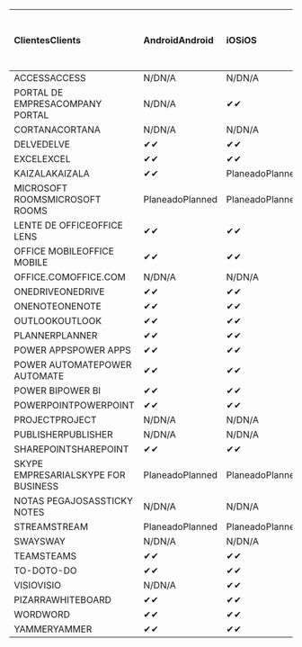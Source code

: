 <!-- This file is generated automatically. Changes made to this file will be overwritten.-->
|<span data-ttu-id="ac047-101">Clientes</span><span class="sxs-lookup"><span data-stu-id="ac047-101">Clients</span></span>|<span data-ttu-id="ac047-102">Android</span><span class="sxs-lookup"><span data-stu-id="ac047-102">Android</span></span>|<span data-ttu-id="ac047-103">iOS</span><span class="sxs-lookup"><span data-stu-id="ac047-103">iOS</span></span>|<span data-ttu-id="ac047-104">Mac</span><span class="sxs-lookup"><span data-stu-id="ac047-104">Mac</span></span>|<span data-ttu-id="ac047-105">Windows 10</span><span class="sxs-lookup"><span data-stu-id="ac047-105">Windows 10</span></span><br><span data-ttu-id="ac047-106">Desktop</span><span class="sxs-lookup"><span data-stu-id="ac047-106">Desktop</span></span>|<span data-ttu-id="ac047-107">Windows 10</span><span class="sxs-lookup"><span data-stu-id="ac047-107">Windows 10</span></span><br><span data-ttu-id="ac047-108">Aplicaciones modernas</span><span class="sxs-lookup"><span data-stu-id="ac047-108">Modern Apps</span></span>|
|:-|:-|:-|:-|:-|:-|
|<span data-ttu-id="ac047-109">ACCESS</span><span class="sxs-lookup"><span data-stu-id="ac047-109">ACCESS</span></span>|<span data-ttu-id="ac047-110">N/D</span><span class="sxs-lookup"><span data-stu-id="ac047-110">N/A</span></span>|<span data-ttu-id="ac047-111">N/D</span><span class="sxs-lookup"><span data-stu-id="ac047-111">N/A</span></span>|<span data-ttu-id="ac047-112">N/D</span><span class="sxs-lookup"><span data-stu-id="ac047-112">N/A</span></span>|<span data-ttu-id="ac047-113">✔</span><span class="sxs-lookup"><span data-stu-id="ac047-113">✔</span></span>|<span data-ttu-id="ac047-114">N/D</span><span class="sxs-lookup"><span data-stu-id="ac047-114">N/A</span></span>|
|<span data-ttu-id="ac047-115">PORTAL DE EMPRESA</span><span class="sxs-lookup"><span data-stu-id="ac047-115">COMPANY PORTAL</span></span>|<span data-ttu-id="ac047-116">N/D</span><span class="sxs-lookup"><span data-stu-id="ac047-116">N/A</span></span>|<span data-ttu-id="ac047-117">✔</span><span class="sxs-lookup"><span data-stu-id="ac047-117">✔</span></span>|<span data-ttu-id="ac047-118">Planeado</span><span class="sxs-lookup"><span data-stu-id="ac047-118">Planned</span></span>|<span data-ttu-id="ac047-119">N/D</span><span class="sxs-lookup"><span data-stu-id="ac047-119">N/A</span></span>|<span data-ttu-id="ac047-120">✔</span><span class="sxs-lookup"><span data-stu-id="ac047-120">✔</span></span>|
|<span data-ttu-id="ac047-121">CORTANA</span><span class="sxs-lookup"><span data-stu-id="ac047-121">CORTANA</span></span>|<span data-ttu-id="ac047-122">N/D</span><span class="sxs-lookup"><span data-stu-id="ac047-122">N/A</span></span>|<span data-ttu-id="ac047-123">N/D</span><span class="sxs-lookup"><span data-stu-id="ac047-123">N/A</span></span>|<span data-ttu-id="ac047-124">N/D</span><span class="sxs-lookup"><span data-stu-id="ac047-124">N/A</span></span>|<span data-ttu-id="ac047-125">N/D</span><span class="sxs-lookup"><span data-stu-id="ac047-125">N/A</span></span>|<span data-ttu-id="ac047-126">✔</span><span class="sxs-lookup"><span data-stu-id="ac047-126">✔</span></span>|
|<span data-ttu-id="ac047-127">DELVE</span><span class="sxs-lookup"><span data-stu-id="ac047-127">DELVE</span></span>|<span data-ttu-id="ac047-128">✔</span><span class="sxs-lookup"><span data-stu-id="ac047-128">✔</span></span>|<span data-ttu-id="ac047-129">✔</span><span class="sxs-lookup"><span data-stu-id="ac047-129">✔</span></span>|<span data-ttu-id="ac047-130">N/D</span><span class="sxs-lookup"><span data-stu-id="ac047-130">N/A</span></span>|<span data-ttu-id="ac047-131">N/D</span><span class="sxs-lookup"><span data-stu-id="ac047-131">N/A</span></span>|<span data-ttu-id="ac047-132">N/D</span><span class="sxs-lookup"><span data-stu-id="ac047-132">N/A</span></span>|
|<span data-ttu-id="ac047-133">EXCEL</span><span class="sxs-lookup"><span data-stu-id="ac047-133">EXCEL</span></span>|<span data-ttu-id="ac047-134">✔</span><span class="sxs-lookup"><span data-stu-id="ac047-134">✔</span></span>|<span data-ttu-id="ac047-135">✔</span><span class="sxs-lookup"><span data-stu-id="ac047-135">✔</span></span>|<span data-ttu-id="ac047-136">✔</span><span class="sxs-lookup"><span data-stu-id="ac047-136">✔</span></span>|<span data-ttu-id="ac047-137">✔</span><span class="sxs-lookup"><span data-stu-id="ac047-137">✔</span></span>|<span data-ttu-id="ac047-138">✔</span><span class="sxs-lookup"><span data-stu-id="ac047-138">✔</span></span>|
|<span data-ttu-id="ac047-139">KAIZALA</span><span class="sxs-lookup"><span data-stu-id="ac047-139">KAIZALA</span></span>|<span data-ttu-id="ac047-140">✔</span><span class="sxs-lookup"><span data-stu-id="ac047-140">✔</span></span>|<span data-ttu-id="ac047-141">Planeado</span><span class="sxs-lookup"><span data-stu-id="ac047-141">Planned</span></span>|<span data-ttu-id="ac047-142">N/D</span><span class="sxs-lookup"><span data-stu-id="ac047-142">N/A</span></span>|<span data-ttu-id="ac047-143">N/D</span><span class="sxs-lookup"><span data-stu-id="ac047-143">N/A</span></span>|<span data-ttu-id="ac047-144">N/D</span><span class="sxs-lookup"><span data-stu-id="ac047-144">N/A</span></span>|
|<span data-ttu-id="ac047-145">MICROSOFT ROOMS</span><span class="sxs-lookup"><span data-stu-id="ac047-145">MICROSOFT ROOMS</span></span>|<span data-ttu-id="ac047-146">Planeado</span><span class="sxs-lookup"><span data-stu-id="ac047-146">Planned</span></span>|<span data-ttu-id="ac047-147">Planeado</span><span class="sxs-lookup"><span data-stu-id="ac047-147">Planned</span></span>|<span data-ttu-id="ac047-148">N/D</span><span class="sxs-lookup"><span data-stu-id="ac047-148">N/A</span></span>|<span data-ttu-id="ac047-149">N/D</span><span class="sxs-lookup"><span data-stu-id="ac047-149">N/A</span></span>|<span data-ttu-id="ac047-150">N/D</span><span class="sxs-lookup"><span data-stu-id="ac047-150">N/A</span></span>|
|<span data-ttu-id="ac047-151">LENTE DE OFFICE</span><span class="sxs-lookup"><span data-stu-id="ac047-151">OFFICE LENS</span></span>|<span data-ttu-id="ac047-152">✔</span><span class="sxs-lookup"><span data-stu-id="ac047-152">✔</span></span>|<span data-ttu-id="ac047-153">✔</span><span class="sxs-lookup"><span data-stu-id="ac047-153">✔</span></span>|<span data-ttu-id="ac047-154">N/D</span><span class="sxs-lookup"><span data-stu-id="ac047-154">N/A</span></span>|<span data-ttu-id="ac047-155">N/D</span><span class="sxs-lookup"><span data-stu-id="ac047-155">N/A</span></span>|<span data-ttu-id="ac047-156">N/D</span><span class="sxs-lookup"><span data-stu-id="ac047-156">N/A</span></span>|
|<span data-ttu-id="ac047-157">OFFICE MOBILE</span><span class="sxs-lookup"><span data-stu-id="ac047-157">OFFICE MOBILE</span></span>|<span data-ttu-id="ac047-158">✔</span><span class="sxs-lookup"><span data-stu-id="ac047-158">✔</span></span>|<span data-ttu-id="ac047-159">✔</span><span class="sxs-lookup"><span data-stu-id="ac047-159">✔</span></span>|<span data-ttu-id="ac047-160">N/D</span><span class="sxs-lookup"><span data-stu-id="ac047-160">N/A</span></span>|<span data-ttu-id="ac047-161">N/D</span><span class="sxs-lookup"><span data-stu-id="ac047-161">N/A</span></span>|<span data-ttu-id="ac047-162">N/D</span><span class="sxs-lookup"><span data-stu-id="ac047-162">N/A</span></span>|
|<span data-ttu-id="ac047-163">OFFICE.COM</span><span class="sxs-lookup"><span data-stu-id="ac047-163">OFFICE.COM</span></span>|<span data-ttu-id="ac047-164">N/D</span><span class="sxs-lookup"><span data-stu-id="ac047-164">N/A</span></span>|<span data-ttu-id="ac047-165">N/D</span><span class="sxs-lookup"><span data-stu-id="ac047-165">N/A</span></span>|<span data-ttu-id="ac047-166">N/D</span><span class="sxs-lookup"><span data-stu-id="ac047-166">N/A</span></span>|<span data-ttu-id="ac047-167">N/D</span><span class="sxs-lookup"><span data-stu-id="ac047-167">N/A</span></span>|<span data-ttu-id="ac047-168">✔</span><span class="sxs-lookup"><span data-stu-id="ac047-168">✔</span></span>|
|<span data-ttu-id="ac047-169">ONEDRIVE</span><span class="sxs-lookup"><span data-stu-id="ac047-169">ONEDRIVE</span></span>|<span data-ttu-id="ac047-170">✔</span><span class="sxs-lookup"><span data-stu-id="ac047-170">✔</span></span>|<span data-ttu-id="ac047-171">✔</span><span class="sxs-lookup"><span data-stu-id="ac047-171">✔</span></span>|<span data-ttu-id="ac047-172">Planeado</span><span class="sxs-lookup"><span data-stu-id="ac047-172">Planned</span></span>|<span data-ttu-id="ac047-173">✔</span><span class="sxs-lookup"><span data-stu-id="ac047-173">✔</span></span>|<span data-ttu-id="ac047-174">✔</span><span class="sxs-lookup"><span data-stu-id="ac047-174">✔</span></span>|
|<span data-ttu-id="ac047-175">ONENOTE</span><span class="sxs-lookup"><span data-stu-id="ac047-175">ONENOTE</span></span>|<span data-ttu-id="ac047-176">✔</span><span class="sxs-lookup"><span data-stu-id="ac047-176">✔</span></span>|<span data-ttu-id="ac047-177">✔</span><span class="sxs-lookup"><span data-stu-id="ac047-177">✔</span></span>|<span data-ttu-id="ac047-178">✔</span><span class="sxs-lookup"><span data-stu-id="ac047-178">✔</span></span>|<span data-ttu-id="ac047-179">Planeado</span><span class="sxs-lookup"><span data-stu-id="ac047-179">Planned</span></span>|<span data-ttu-id="ac047-180">✔</span><span class="sxs-lookup"><span data-stu-id="ac047-180">✔</span></span>|
|<span data-ttu-id="ac047-181">OUTLOOK</span><span class="sxs-lookup"><span data-stu-id="ac047-181">OUTLOOK</span></span>|<span data-ttu-id="ac047-182">✔</span><span class="sxs-lookup"><span data-stu-id="ac047-182">✔</span></span>|<span data-ttu-id="ac047-183">✔</span><span class="sxs-lookup"><span data-stu-id="ac047-183">✔</span></span>|<span data-ttu-id="ac047-184">✔</span><span class="sxs-lookup"><span data-stu-id="ac047-184">✔</span></span>|<span data-ttu-id="ac047-185">✔</span><span class="sxs-lookup"><span data-stu-id="ac047-185">✔</span></span>|<span data-ttu-id="ac047-186">✔</span><span class="sxs-lookup"><span data-stu-id="ac047-186">✔</span></span>|
|<span data-ttu-id="ac047-187">PLANNER</span><span class="sxs-lookup"><span data-stu-id="ac047-187">PLANNER</span></span>|<span data-ttu-id="ac047-188">✔</span><span class="sxs-lookup"><span data-stu-id="ac047-188">✔</span></span>|<span data-ttu-id="ac047-189">✔</span><span class="sxs-lookup"><span data-stu-id="ac047-189">✔</span></span>|<span data-ttu-id="ac047-190">N/D</span><span class="sxs-lookup"><span data-stu-id="ac047-190">N/A</span></span>|<span data-ttu-id="ac047-191">N/D</span><span class="sxs-lookup"><span data-stu-id="ac047-191">N/A</span></span>|<span data-ttu-id="ac047-192">N/D</span><span class="sxs-lookup"><span data-stu-id="ac047-192">N/A</span></span>|
|<span data-ttu-id="ac047-193">POWER APPS</span><span class="sxs-lookup"><span data-stu-id="ac047-193">POWER APPS</span></span>|<span data-ttu-id="ac047-194">✔</span><span class="sxs-lookup"><span data-stu-id="ac047-194">✔</span></span>|<span data-ttu-id="ac047-195">✔</span><span class="sxs-lookup"><span data-stu-id="ac047-195">✔</span></span>|<span data-ttu-id="ac047-196">N/D</span><span class="sxs-lookup"><span data-stu-id="ac047-196">N/A</span></span>|<span data-ttu-id="ac047-197">N/D</span><span class="sxs-lookup"><span data-stu-id="ac047-197">N/A</span></span>|<span data-ttu-id="ac047-198">Planeado</span><span class="sxs-lookup"><span data-stu-id="ac047-198">Planned</span></span>|
|<span data-ttu-id="ac047-199">POWER AUTOMATE</span><span class="sxs-lookup"><span data-stu-id="ac047-199">POWER AUTOMATE</span></span>|<span data-ttu-id="ac047-200">✔</span><span class="sxs-lookup"><span data-stu-id="ac047-200">✔</span></span>|<span data-ttu-id="ac047-201">✔</span><span class="sxs-lookup"><span data-stu-id="ac047-201">✔</span></span>|<span data-ttu-id="ac047-202">N/D</span><span class="sxs-lookup"><span data-stu-id="ac047-202">N/A</span></span>|<span data-ttu-id="ac047-203">N/D</span><span class="sxs-lookup"><span data-stu-id="ac047-203">N/A</span></span>|<span data-ttu-id="ac047-204">N/D</span><span class="sxs-lookup"><span data-stu-id="ac047-204">N/A</span></span>|
|<span data-ttu-id="ac047-205">POWER BI</span><span class="sxs-lookup"><span data-stu-id="ac047-205">POWER BI</span></span>|<span data-ttu-id="ac047-206">✔</span><span class="sxs-lookup"><span data-stu-id="ac047-206">✔</span></span>|<span data-ttu-id="ac047-207">✔</span><span class="sxs-lookup"><span data-stu-id="ac047-207">✔</span></span>|<span data-ttu-id="ac047-208">N/D</span><span class="sxs-lookup"><span data-stu-id="ac047-208">N/A</span></span>|<span data-ttu-id="ac047-209">Planeado</span><span class="sxs-lookup"><span data-stu-id="ac047-209">Planned</span></span>|<span data-ttu-id="ac047-210">✔</span><span class="sxs-lookup"><span data-stu-id="ac047-210">✔</span></span>|
|<span data-ttu-id="ac047-211">POWERPOINT</span><span class="sxs-lookup"><span data-stu-id="ac047-211">POWERPOINT</span></span>|<span data-ttu-id="ac047-212">✔</span><span class="sxs-lookup"><span data-stu-id="ac047-212">✔</span></span>|<span data-ttu-id="ac047-213">✔</span><span class="sxs-lookup"><span data-stu-id="ac047-213">✔</span></span>|<span data-ttu-id="ac047-214">✔</span><span class="sxs-lookup"><span data-stu-id="ac047-214">✔</span></span>|<span data-ttu-id="ac047-215">✔</span><span class="sxs-lookup"><span data-stu-id="ac047-215">✔</span></span>|<span data-ttu-id="ac047-216">✔</span><span class="sxs-lookup"><span data-stu-id="ac047-216">✔</span></span>|
|<span data-ttu-id="ac047-217">PROJECT</span><span class="sxs-lookup"><span data-stu-id="ac047-217">PROJECT</span></span>|<span data-ttu-id="ac047-218">N/D</span><span class="sxs-lookup"><span data-stu-id="ac047-218">N/A</span></span>|<span data-ttu-id="ac047-219">N/D</span><span class="sxs-lookup"><span data-stu-id="ac047-219">N/A</span></span>|<span data-ttu-id="ac047-220">N/D</span><span class="sxs-lookup"><span data-stu-id="ac047-220">N/A</span></span>|<span data-ttu-id="ac047-221">✔</span><span class="sxs-lookup"><span data-stu-id="ac047-221">✔</span></span>|<span data-ttu-id="ac047-222">N/D</span><span class="sxs-lookup"><span data-stu-id="ac047-222">N/A</span></span>|
|<span data-ttu-id="ac047-223">PUBLISHER</span><span class="sxs-lookup"><span data-stu-id="ac047-223">PUBLISHER</span></span>|<span data-ttu-id="ac047-224">N/D</span><span class="sxs-lookup"><span data-stu-id="ac047-224">N/A</span></span>|<span data-ttu-id="ac047-225">N/D</span><span class="sxs-lookup"><span data-stu-id="ac047-225">N/A</span></span>|<span data-ttu-id="ac047-226">N/D</span><span class="sxs-lookup"><span data-stu-id="ac047-226">N/A</span></span>|<span data-ttu-id="ac047-227">✔</span><span class="sxs-lookup"><span data-stu-id="ac047-227">✔</span></span>|<span data-ttu-id="ac047-228">N/D</span><span class="sxs-lookup"><span data-stu-id="ac047-228">N/A</span></span>|
|<span data-ttu-id="ac047-229">SHAREPOINT</span><span class="sxs-lookup"><span data-stu-id="ac047-229">SHAREPOINT</span></span>|<span data-ttu-id="ac047-230">✔</span><span class="sxs-lookup"><span data-stu-id="ac047-230">✔</span></span>|<span data-ttu-id="ac047-231">✔</span><span class="sxs-lookup"><span data-stu-id="ac047-231">✔</span></span>|<span data-ttu-id="ac047-232">N/D</span><span class="sxs-lookup"><span data-stu-id="ac047-232">N/A</span></span>|<span data-ttu-id="ac047-233">N/D</span><span class="sxs-lookup"><span data-stu-id="ac047-233">N/A</span></span>|<span data-ttu-id="ac047-234">N/D</span><span class="sxs-lookup"><span data-stu-id="ac047-234">N/A</span></span>|
|<span data-ttu-id="ac047-235">SKYPE EMPRESARIAL</span><span class="sxs-lookup"><span data-stu-id="ac047-235">SKYPE FOR BUSINESS</span></span>|<span data-ttu-id="ac047-236">Planeado</span><span class="sxs-lookup"><span data-stu-id="ac047-236">Planned</span></span>|<span data-ttu-id="ac047-237">Planeado</span><span class="sxs-lookup"><span data-stu-id="ac047-237">Planned</span></span>|<span data-ttu-id="ac047-238">N/D</span><span class="sxs-lookup"><span data-stu-id="ac047-238">N/A</span></span>|<span data-ttu-id="ac047-239">N/D</span><span class="sxs-lookup"><span data-stu-id="ac047-239">N/A</span></span>|<span data-ttu-id="ac047-240">N/D</span><span class="sxs-lookup"><span data-stu-id="ac047-240">N/A</span></span>|
|<span data-ttu-id="ac047-241">NOTAS PEGAJOSAS</span><span class="sxs-lookup"><span data-stu-id="ac047-241">STICKY NOTES</span></span>|<span data-ttu-id="ac047-242">N/D</span><span class="sxs-lookup"><span data-stu-id="ac047-242">N/A</span></span>|<span data-ttu-id="ac047-243">N/D</span><span class="sxs-lookup"><span data-stu-id="ac047-243">N/A</span></span>|<span data-ttu-id="ac047-244">N/D</span><span class="sxs-lookup"><span data-stu-id="ac047-244">N/A</span></span>|<span data-ttu-id="ac047-245">N/D</span><span class="sxs-lookup"><span data-stu-id="ac047-245">N/A</span></span>|<span data-ttu-id="ac047-246">✔</span><span class="sxs-lookup"><span data-stu-id="ac047-246">✔</span></span>|
|<span data-ttu-id="ac047-247">STREAM</span><span class="sxs-lookup"><span data-stu-id="ac047-247">STREAM</span></span>|<span data-ttu-id="ac047-248">Planeado</span><span class="sxs-lookup"><span data-stu-id="ac047-248">Planned</span></span>|<span data-ttu-id="ac047-249">Planeado</span><span class="sxs-lookup"><span data-stu-id="ac047-249">Planned</span></span>|<span data-ttu-id="ac047-250">N/D</span><span class="sxs-lookup"><span data-stu-id="ac047-250">N/A</span></span>|<span data-ttu-id="ac047-251">N/D</span><span class="sxs-lookup"><span data-stu-id="ac047-251">N/A</span></span>|<span data-ttu-id="ac047-252">N/D</span><span class="sxs-lookup"><span data-stu-id="ac047-252">N/A</span></span>|
|<span data-ttu-id="ac047-253">SWAY</span><span class="sxs-lookup"><span data-stu-id="ac047-253">SWAY</span></span>|<span data-ttu-id="ac047-254">N/D</span><span class="sxs-lookup"><span data-stu-id="ac047-254">N/A</span></span>|<span data-ttu-id="ac047-255">N/D</span><span class="sxs-lookup"><span data-stu-id="ac047-255">N/A</span></span>|<span data-ttu-id="ac047-256">N/D</span><span class="sxs-lookup"><span data-stu-id="ac047-256">N/A</span></span>|<span data-ttu-id="ac047-257">N/D</span><span class="sxs-lookup"><span data-stu-id="ac047-257">N/A</span></span>|<span data-ttu-id="ac047-258">✔</span><span class="sxs-lookup"><span data-stu-id="ac047-258">✔</span></span>|
|<span data-ttu-id="ac047-259">TEAMS</span><span class="sxs-lookup"><span data-stu-id="ac047-259">TEAMS</span></span>|<span data-ttu-id="ac047-260">✔</span><span class="sxs-lookup"><span data-stu-id="ac047-260">✔</span></span>|<span data-ttu-id="ac047-261">✔</span><span class="sxs-lookup"><span data-stu-id="ac047-261">✔</span></span>|<span data-ttu-id="ac047-262">✔</span><span class="sxs-lookup"><span data-stu-id="ac047-262">✔</span></span>|<span data-ttu-id="ac047-263">✔</span><span class="sxs-lookup"><span data-stu-id="ac047-263">✔</span></span>|<span data-ttu-id="ac047-264">N/D</span><span class="sxs-lookup"><span data-stu-id="ac047-264">N/A</span></span>|
|<span data-ttu-id="ac047-265">TO-DO</span><span class="sxs-lookup"><span data-stu-id="ac047-265">TO-DO</span></span>|<span data-ttu-id="ac047-266">✔</span><span class="sxs-lookup"><span data-stu-id="ac047-266">✔</span></span>|<span data-ttu-id="ac047-267">✔</span><span class="sxs-lookup"><span data-stu-id="ac047-267">✔</span></span>|<span data-ttu-id="ac047-268">N/D</span><span class="sxs-lookup"><span data-stu-id="ac047-268">N/A</span></span>|<span data-ttu-id="ac047-269">N/D</span><span class="sxs-lookup"><span data-stu-id="ac047-269">N/A</span></span>|<span data-ttu-id="ac047-270">✔</span><span class="sxs-lookup"><span data-stu-id="ac047-270">✔</span></span>|
|<span data-ttu-id="ac047-271">VISIO</span><span class="sxs-lookup"><span data-stu-id="ac047-271">VISIO</span></span>|<span data-ttu-id="ac047-272">N/D</span><span class="sxs-lookup"><span data-stu-id="ac047-272">N/A</span></span>|<span data-ttu-id="ac047-273">✔</span><span class="sxs-lookup"><span data-stu-id="ac047-273">✔</span></span>|<span data-ttu-id="ac047-274">N/D</span><span class="sxs-lookup"><span data-stu-id="ac047-274">N/A</span></span>|<span data-ttu-id="ac047-275">✔</span><span class="sxs-lookup"><span data-stu-id="ac047-275">✔</span></span>|<span data-ttu-id="ac047-276">N/D</span><span class="sxs-lookup"><span data-stu-id="ac047-276">N/A</span></span>|
|<span data-ttu-id="ac047-277">PIZARRA</span><span class="sxs-lookup"><span data-stu-id="ac047-277">WHITEBOARD</span></span>|<span data-ttu-id="ac047-278">✔</span><span class="sxs-lookup"><span data-stu-id="ac047-278">✔</span></span>|<span data-ttu-id="ac047-279">✔</span><span class="sxs-lookup"><span data-stu-id="ac047-279">✔</span></span>|<span data-ttu-id="ac047-280">N/D</span><span class="sxs-lookup"><span data-stu-id="ac047-280">N/A</span></span>|<span data-ttu-id="ac047-281">N/D</span><span class="sxs-lookup"><span data-stu-id="ac047-281">N/A</span></span>|<span data-ttu-id="ac047-282">✔</span><span class="sxs-lookup"><span data-stu-id="ac047-282">✔</span></span>|
|<span data-ttu-id="ac047-283">WORD</span><span class="sxs-lookup"><span data-stu-id="ac047-283">WORD</span></span>|<span data-ttu-id="ac047-284">✔</span><span class="sxs-lookup"><span data-stu-id="ac047-284">✔</span></span>|<span data-ttu-id="ac047-285">✔</span><span class="sxs-lookup"><span data-stu-id="ac047-285">✔</span></span>|<span data-ttu-id="ac047-286">✔</span><span class="sxs-lookup"><span data-stu-id="ac047-286">✔</span></span>|<span data-ttu-id="ac047-287">✔</span><span class="sxs-lookup"><span data-stu-id="ac047-287">✔</span></span>|<span data-ttu-id="ac047-288">✔</span><span class="sxs-lookup"><span data-stu-id="ac047-288">✔</span></span>|
|<span data-ttu-id="ac047-289">YAMMER</span><span class="sxs-lookup"><span data-stu-id="ac047-289">YAMMER</span></span>|<span data-ttu-id="ac047-290">✔</span><span class="sxs-lookup"><span data-stu-id="ac047-290">✔</span></span>|<span data-ttu-id="ac047-291">✔</span><span class="sxs-lookup"><span data-stu-id="ac047-291">✔</span></span>|<span data-ttu-id="ac047-292">N/D</span><span class="sxs-lookup"><span data-stu-id="ac047-292">N/A</span></span>|<span data-ttu-id="ac047-293">Planeado</span><span class="sxs-lookup"><span data-stu-id="ac047-293">Planned</span></span>|<span data-ttu-id="ac047-294">N/D</span><span class="sxs-lookup"><span data-stu-id="ac047-294">N/A</span></span>|
